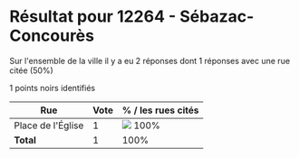 # Résultat pour 12264 - Sébazac-Concourès

Sur l'ensemble de la ville il y a eu 2 réponses dont 1 réponses avec une rue citée (50%)

1 points noirs identifiés

| Rue | Vote | % / les rues cités|
|-----|------|-------------------|
| Place de l'Église | 1 | <img src="../../img/bar_100.gif" />&nbsp;100%|
| **Total** | 1 | 100%|

